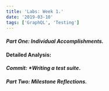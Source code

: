 ```yaml
---
title: 'Labs: Week 1.'
date: '2019-03-10'
tags: ['GraphQL', 'Testing']
---
```


#### _Part One:_ *Individual Accomplishments.*

#### Detailed Analysis:
 #### _Commit:_ _*Writing a test suite_.

  #### _Part Two:_ *Milestone Reflections.*